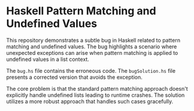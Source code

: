 # Haskell Pattern Matching and Undefined Values

This repository demonstrates a subtle bug in Haskell related to pattern matching and undefined values.  The bug highlights a scenario where unexpected exceptions can arise when pattern matching is applied to undefined values in a list context. 

The `bug.hs` file contains the erroneous code.  The `bugSolution.hs` file presents a corrected version that avoids the exception. 

The core problem is that the standard pattern matching approach doesn't explicitly handle undefined lists leading to runtime crashes.  The solution utilizes a more robust approach that handles such cases gracefully. 